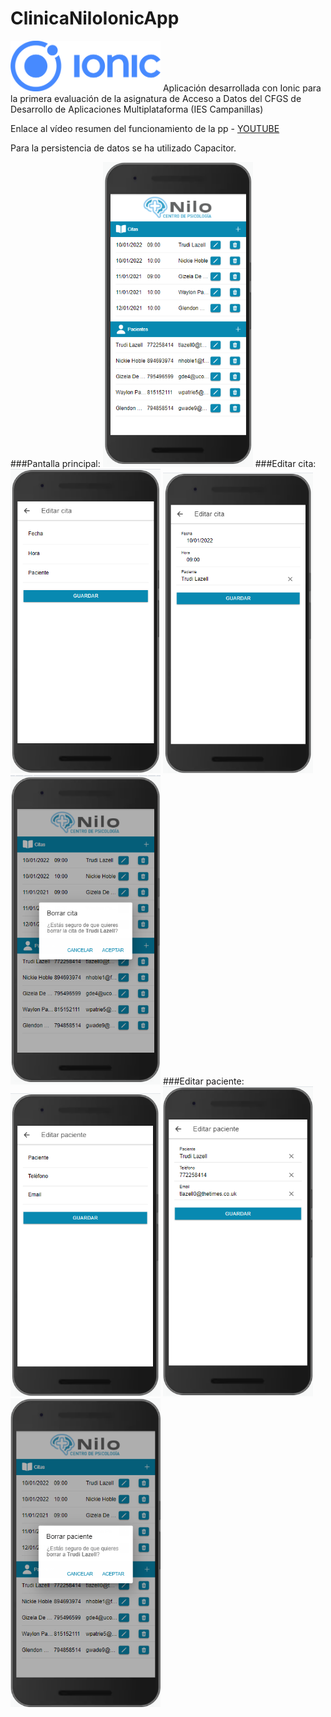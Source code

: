 # ClinicaNiloIonicApp

<img width="240px" src="./src/assets/capturas/ionic.png">
Aplicación desarrollada con Ionic para la primera evaluación de la asignatura de Acceso a Datos del CFGS de Desarrollo de Aplicaciones Multiplataforma (IES Campanillas)

Enlace al vídeo resumen del funcionamiento de la pp - [YOUTUBE](https://youtu.be/faZBctWYOQ0)

Para la persistencia de datos se ha utilizado Capacitor.

###Pantalla principal: <img width="240px" src="./src/assets/capturas/01_mainpage.png">
###Editar cita:
<img width="240px" src="./src/assets/capturas/02_nuevacita.png">
<img width="240px" src="./src/assets/capturas/03_editcita.png">
<img width="240px" src="./src/assets/capturas/04_borracita.png">
###Editar paciente:
<img width="240px" src="./src/assets/capturas/05_nuevopaciente.png">
<img width="240px" src="./src/assets/capturas/06_editpaciente.png">
<img width="240px" src="./src/assets/capturas/07_borrapaciente.png">
